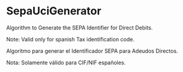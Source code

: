 # SepaUciGenerator

Algorithm to Generate the SEPA Identifier for Direct Debits.

Note: Valid only for spanish Tax identification code.

Algoritmo para generar el Identificador SEPA para Adeudos Directos.

Nota: Solamente válido para CIF/NIF españoles.
